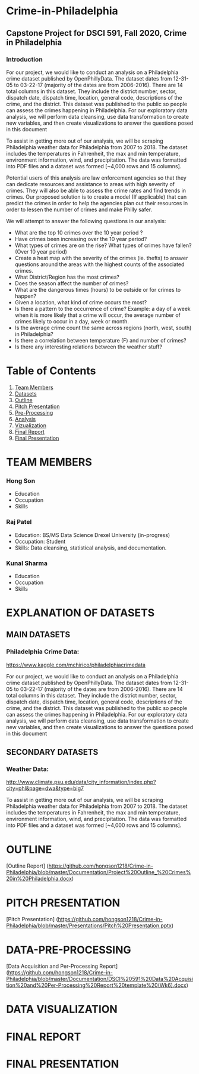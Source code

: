 # Crime-in-Philadelphia
## Capstone Project for DSCI 591, Fall 2020, Crime in Philadelphia
### Introduction

For our project, we would like to conduct an analysis on a Philadelphia crime dataset published by OpenPhillyData. The dataset dates from 12-31-05 to 03-22-17 (majority of the dates are from 2006-2016). There are 14 total columns in this dataset. They include the district number, sector, dispatch date, dispatch time, location, general code, descriptions of the crime, and the district. This dataset was published to the public so people can assess the crimes happening in Philadelphia. For our exploratory data analysis, we will perform data cleansing, use data transformation to create new variables, and then create visualizations to answer the questions posed in this document

To assist in getting more out of our analysis, we will be scraping Philadelphia weather data for Philadelphia from 2007 to 2018. The dataset includes the temperatures in Fahrenheit, the max and min temperature, environment information, wind, and precipitation. The data was formatted into PDF files and a dataset was formed [~4,000 rows and 15 columns].

Potential users of this analysis are law enforcement agencies so that they can dedicate resources and assistance to areas with high severity of crimes. They will also be able to assess the crime rates and find trends in crimes. Our proposed solution is to create a model (If applicable) that can predict the crimes in order to help the agencies plan out their resources in order to lessen the number of crimes and make Philly safer.

We will attempt to answer the following questions in our analysis:

- What are the top 10 crimes over the 10 year period ? 
- Have crimes been increasing over the 10 year period? 
- What types of crimes are on the rise? What types of crimes have fallen? (Over 10 year period) 
- Create a heat map with the severity of the crimes (ie. thefts) to answer questions around the areas with the highest counts of the associated crimes. 
- What District/Region has the most crimes?  
- Does the season affect the number of crimes? 
- What are the dangerous times (hours) to be outside or for crimes to happen? 
- Given a location, what kind of crime occurs the most? 
- Is there a pattern to the occurrence of crime? Example: a day of a week when it is more likely that a crime will occur,  the average number of crimes likely to occur in a day, week or month.
- Is the average crime count the same across regions (north, west, south) in Philadelphia?
- Is there a correlation between temperature (F) and number of crimes?
- Is there any interesting relations between the weather stuff?


# Table of Contents
1. [Team Members](#TEAM-MEMBERS)
1. [Datasets](#EXPLANATION-OF-DATASETS)
1. [Outline](#OUTLINE)
1. [Pitch Presentation](#PITCH-PRESENTATION)
1. [Pre-Processing](#DATA-PRE-PROCESSING)
1. [Analysis](#DATA-ANALYSIS)
1. [Vizualization](#DATA-VISUALIZATION)
1. [Final Report](#FINAL-REPORT)
1. [Final Presentation](#FINAL-PRESENTATION)


# TEAM MEMBERS

### Hong Son
- Education
- Occupation
- Skills

### Raj Patel
- Education: BS/MS Data Science Drexel University (in-progress)
- Occupation: Student
- Skills: Data cleansing, statistical analysis, and documentation. 

### Kunal Sharma
- Education
- Occupation
- Skills


# EXPLANATION OF DATASETS

## MAIN DATASETS
### Philadelphia Crime Data:
https://www.kaggle.com/mchirico/philadelphiacrimedata

For our project, we would like to conduct an analysis on a Philadelphia crime dataset published by OpenPhillyData. The dataset dates from 12-31-05 to 03-22-17 (majority of the dates are from 2006-2016). There are 14 total columns in this dataset. They include the district number, sector, dispatch date, dispatch time, location, general code, descriptions of the crime, and the district. This dataset was published to the public so people can assess the crimes happening in Philadelphia. For our exploratory data analysis, we will perform data cleansing, use data transformation to create new variables, and then create visualizations to answer the questions posed in this document


## SECONDARY DATASETS
### Weather Data: 
http://www.climate.psu.edu/data/city_information/index.php?city=phl&page=dwa&type=big7

To assist in getting more out of our analysis, we will be scraping Philadelphia weather data for Philadelphia from 2007 to 2018. The dataset includes the temperatures in Fahrenheit, the max and min temperature, environment information, wind, and precipitation. The data was formatted into PDF files and a dataset was formed [~4,000 rows and 15 columns].


# OUTLINE

[Outline Report]
(https://github.com/hongson1218/Crime-in-Philadelphia/blob/master/Documentation/Project%20Outline_%20Crimes%20in%20Philadelphia.docx)


# PITCH PRESENTATION

[Pitch Presentation]
(https://github.com/hongson1218/Crime-in-Philadelphia/blob/master/Presentations/Pitch%20Presentation.pptx)


# DATA-PRE-PROCESSING

[Data Acquisition and Per-Processing Report]
(https://github.com/hongson1218/Crime-in-Philadelphia/blob/master/Documentation/DSCI%20591%20Data%20Acquisition%20and%20Per-Processing%20Report%20template%20(Wk6).docx)


# DATA VISUALIZATION

# FINAL REPORT

# FINAL PRESENTATION
